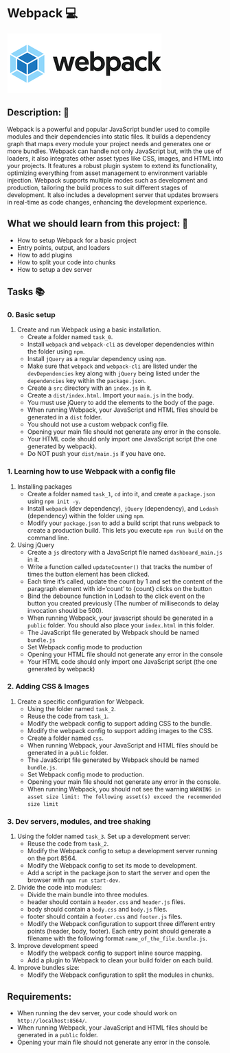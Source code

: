 # Webpack 💻

<img src='image/images.png' title='redmepc'>

## Description: 💬
Webpack is a powerful and popular JavaScript bundler used to compile modules and their dependencies into static files. It builds a dependency graph that maps every module your project needs and generates one or more bundles. Webpack can handle not only JavaScript but, with the use of loaders, it also integrates other asset types like CSS, images, and HTML into your projects. It features a robust plugin system to extend its functionality, optimizing everything from asset management to environment variable injection. Webpack supports multiple modes such as development and production, tailoring the build process to suit different stages of development. It also includes a development server that updates browsers in real-time as code changes, enhancing the development experience.

## What we should learn from this project: 📑
- How to setup Webpack for a basic project
- Entry points, output, and loaders
- How to add plugins
- How to split your code into chunks
- How to setup a dev server

## Tasks 📚
### 0. Basic setup
1. Create and run Webpack using a basic installation.
    - Create a folder named `task_0`.
    - Install `webpack` and `webpack-cli` as developer dependencies within the folder using `npm`.
    - Install `jQuery` as a regular dependency using `npm`.
    - Make sure that `webpack` and `webpack-cli` are listed under the `devDependencies` key along with `jQuery` being listed under the `dependencies` key within the `package.json`.
    - Create a `src` directory with an `index.js` in it.
    - Create a `dist/index.html`. Import your `main.js` in the body.
    - You must use jQuery to add the elements to the body of the page.
    - When running Webpack, your JavaScript and HTML files should be generated in a `dist` folder.
    - You should not use a custom webpack config file.
    - Opening your main file should not generate any error in the console.
    - Your HTML code should only import one JavaScript script (the one generated by webpack).
    - Do NOT push your `dist/main.js` if you have one.

### 1. Learning how to use Webpack with a config file
1. Installing packages
    - Create a folder named `task_1`, `cd` into it, and create a `package.json` using `npm init -y`.
    - Install `webpack` (dev dependency), `jQuery` (dependency), and `Lodash` (dependency) within the folder using `npm`.
    - Modify your `package.json` to add a build script that runs webpack to create a production build. This lets you execute `npm run build` on the command line.
2. Using jQuery
    - Create a `js` directory with a JavaScript file named `dashboard_main.js` in it.
    - Write a function called `updateCounter()` that tracks the number of times the button element has been clicked.
    - Each time it’s called, update the count by 1 and set the content of the paragraph element with id=‘count’ to {count} clicks on the button
    - Bind the debounce function in Lodash to the click event on the button you created previously (The number of milliseconds to delay invocation should be 500).
    - When running Webpack, your javascript should be generated in a `public` folder. You should also place your `index.html` in this folder.
    - The JavaScript file generated by Webpack should be named `bundle.js`
    - Set Webpack config mode to production
    - Opening your HTML file should not generate any error in the console
    - Your HTML code should only import one JavaScript script (the one generated by webpack)

### 2. Adding CSS & Images
1. Create a specific configuration for Webpack.
    - Using the folder named `task_2`.
    - Reuse the code from `task_1`.
    - Modify the webpack config to support adding CSS to the bundle.
    - Modify the webpack config to support adding images to the CSS.
    - Create a folder named `css`.
    - When running Webpack, your JavaScript and HTML files should be generated in a `public` folder.
    - The JavaScript file generated by Webpack should be named `bundle.js`.
    - Set Webpack config mode to production.
    - Opening your main file should not generate any error in the console.
    - When running Webpack, you should not see the warning `WARNING in asset size limit: The following asset(s) exceed the recommended size limit`

### 3. Dev servers, modules, and tree shaking
1. Using the folder named `task_3`. Set up a development server:
    - Reuse the code from `task_2`.
    - Modify the Webpack config to setup a development server running on the port 8564.
    - Modify the Webpack config to set its mode to development.
    - Add a script in the package.json to start the server and open the browser with `npm run start-dev`.
2. Divide the code into modules:
    - Divide the main bundle into three modules.
    - header should contain a `header.css` and `header.js` files.
    - body should contain a `body.css` and `body.js` files.
    - footer should contain a `footer.css` and `footer.js` files.
    - Modify the Webpack configuration to support three different entry points (header, body, footer). Each entry point should generate a filename with the following format `name_of_the_file.bundle.js`.
3. Improve development speed
    - Modify the webpack config to support inline source mapping.
    - Add a plugin to Webpack to clean your build folder on each build.
4. Improve bundles size:
    - Modify the Webpack configuration to split the modules in chunks.
    
## Requirements:
- When running the dev server, your code should work on `http://localhost:8564/`.
- When running Webpack, your JavaScript and HTML files should be generated in a `public` folder.
- Opening your main file should not generate any error in the console.